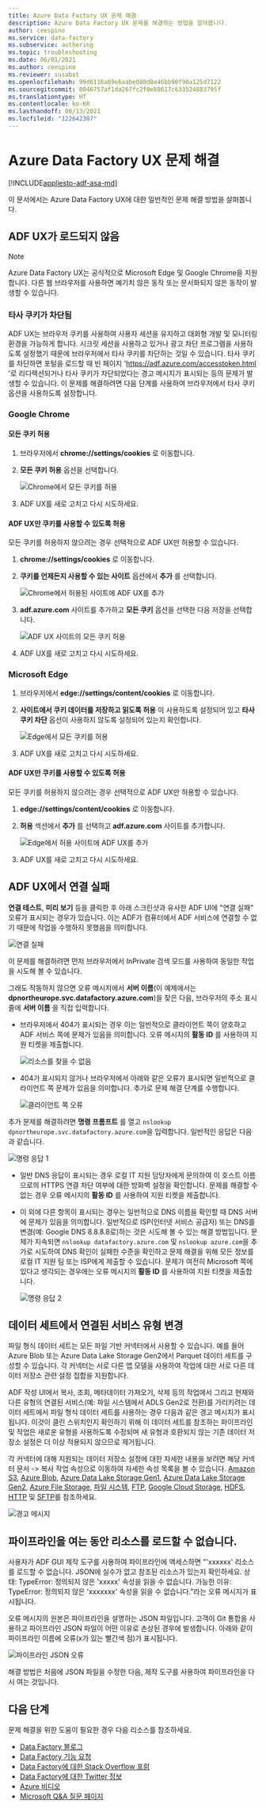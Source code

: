 ```yaml
---
title: Azure Data Factory UX 문제 해결
description: Azure Data Factory UX 문제를 해결하는 방법을 알아봅니다.
author: ceespino
ms.service: data-factory
ms.subservice: authoring
ms.topic: troubleshooting
ms.date: 06/01/2021
ms.author: ceespino
ms.reviewer: susabat
ms.openlocfilehash: 99d6116a69e6aabe080d8e46bb90f90a125d7122
ms.sourcegitcommit: 0046757af1da267fc2f0e88617c633524883795f
ms.translationtype: HT
ms.contentlocale: ko-KR
ms.lasthandoff: 08/13/2021
ms.locfileid: "122642387"
---
```

# <a name="troubleshoot-azure-data-factory-ux-issues"></a>Azure Data Factory UX 문제 해결

[!INCLUDE[appliesto-adf-asa-md](includes/appliesto-adf-asa-md.md)]

이 문서에서는 Azure Data Factory UX에 대한 일반적인 문제 해결 방법을 살펴봅니다.

## <a name="adf-ux-not-loading"></a>ADF UX가 로드되지 않음

> [!NOTE]
> Azure Data Factory UX는 공식적으로 Microsoft Edge 및 Google Chrome을 지원합니다. 다른 웹 브라우저를 사용하면 예기치 않은 동작 또는 문서화되지 않은 동작이 발생할 수 있습니다.

### <a name="third-party-cookies-blocked"></a>타사 쿠키가 차단됨

ADF UX는 브라우저 쿠키를 사용하여 사용자 세션을 유지하고 대화형 개발 및 모니터링 환경을 가능하게 합니다. 시크릿 세션을 사용하고 있거나 광고 차단 프로그램을 사용하도록 설정했기 때문에 브라우저에서 타사 쿠키를 차단하는 것일 수 있습니다. 타사 쿠키를 차단하면 포털을 로드할 때 빈 페이지 'https://adf.azure.com/accesstoken.html '로 리디렉션되거나 타사 쿠키가 차단되었다는 경고 메시지가 표시되는 등의 문제가 발생할 수 있습니다. 이 문제를 해결하려면 다음 단계를 사용하여 브라우저에서 타사 쿠키 옵션을 사용하도록 설정합니다.

### <a name="google-chrome"></a>Google Chrome

#### <a name="allow-all-cookies"></a>모든 쿠키 허용

1. 브라우저에서 **chrome://settings/cookies** 로 이동합니다.
1. **모든 쿠키 허용** 옵션을 선택합니다. 

    ![Chrome에서 모든 쿠키를 허용](media/data-factory-ux-troubleshoot-guide/chrome-allow-all-cookies.png)
1. ADF UX를 새로 고치고 다시 시도하세요.

#### <a name="only-allow-adf-ux-to-use-cookies"></a>ADF UX만 쿠키를 사용할 수 있도록 허용
모든 쿠키를 허용하지 않으려는 경우 선택적으로 ADF UX만 허용할 수 있습니다.
1. **chrome://settings/cookies** 로 이동합니다.
1. **쿠키를 언제든지 사용할 수 있는 사이트** 옵션에서 **추가** 를 선택합니다. 

    ![Chrome에서 허용된 사이트에 ADF UX를 추가](media/data-factory-ux-troubleshoot-guide/chrome-only-adf-cookies-1.png)
1. **adf.azure.com** 사이트를 추가하고 **모든 쿠키** 옵션을 선택한 다음 저장을 선택합니다. 

    ![ADF UX 사이트의 모든 쿠키 허용](media/data-factory-ux-troubleshoot-guide/chrome-only-adf-cookies-2.png)
1. ADF UX를 새로 고치고 다시 시도하세요.

### <a name="microsoft-edge"></a>Microsoft Edge

1. 브라우저에서 **edge://settings/content/cookies** 로 이동합니다.
1. **사이트에서 쿠키 데이터를 저장하고 읽도록 허용** 이 사용하도록 설정되어 있고 **타사 쿠키 차단** 옵션이 사용하지 않도록 설정되어 있는지 확인합니다. 

    ![Edge에서 모든 쿠키를 허용](media/data-factory-ux-troubleshoot-guide/edge-allow-all-cookies.png)
1. ADF UX를 새로 고치고 다시 시도하세요.

#### <a name="only-allow-adf-ux-to-use-cookies"></a>ADF UX만 쿠키를 사용할 수 있도록 허용

모든 쿠키를 허용하지 않으려는 경우 선택적으로 ADF UX만 허용할 수 있습니다.

1. **edge://settings/content/cookies** 로 이동합니다.
1. **허용** 섹션에서 **추가** 를 선택하고 **adf.azure.com** 사이트를 추가합니다. 

    ![Edge에서 허용 사이트에 ADF UX를 추가](media/data-factory-ux-troubleshoot-guide/edge-allow-adf-cookies.png)
1. ADF UX를 새로 고치고 다시 시도하세요.

## <a name="connection-failed-on-adf-ux"></a>ADF UX에서 연결 실패

**연결 테스트**, **미리 보기** 등을 클릭한 후 아래 스크린샷과 유사한 ADF UI에 "연결 실패" 오류가 표시되는 경우가 있습니다. 이는 ADF가 컴퓨터에서 ADF 서비스에 연결할 수 없기 때문에 작업을 수행하지 못했음을 의미합니다.

![연결 실패](media/data-factory-ux-troubleshoot-guide/connection-failed.png)

이 문제를 해결하려면 먼저 브라우저에서 InPrivate 검색 모드를 사용하여 동일한 작업을 시도해 볼 수 있습니다.

그래도 작동하지 않으면 오류 메시지에서 **서버 이름**(이 예제에서는 **dpnortheurope.svc.datafactory.azure.com**)을 찾은 다음, 브라우저의 주소 표시줄에 **서버 이름** 을 직접 입력합니다. 

- 브라우저에서 404가 표시되는 경우 이는 일반적으로 클라이언트 쪽이 양호하고 ADF 서비스 쪽에 문제가 있음을 의미합니다. 오류 메시지의 **활동 ID** 를 사용하여 지원 티켓을 제출합니다.

    ![리소스를 찾을 수 없음](media/data-factory-ux-troubleshoot-guide/status-code-404.png)

- 404가 표시되지 않거나 브라우저에서 아래와 같은 오류가 표시되면 일반적으로 클라이언트 쪽 문제가 있음을 의미합니다. 추가로 문제 해결 단계를 수행합니다.

    ![클라이언트 쪽 오류](media/data-factory-ux-troubleshoot-guide/client-side-error.png)

추가 문제를 해결하려면 **명령 프롬프트** 를 열고 `nslookup dpnortheurope.svc.datafactory.azure.com`을 입력합니다. 일반적인 응답은 다음과 같습니다.

![명령 응답 1](media/data-factory-ux-troubleshoot-guide/command-response-1.png)

- 일반 DNS 응답이 표시되는 경우 로컬 IT 지원 담당자에게 문의하여 이 호스트 이름으로의 HTTPS 연결 차단 여부에 대한 방화벽 설정을 확인합니다. 문제를 해결할 수 없는 경우 오류 메시지의 **활동 ID** 를 사용하여 지원 티켓을 제출합니다.

- 이 외에 다른 항목이 표시되는 경우는 일반적으로 DNS 이름을 확인할 때 DNS 서버에 문제가 있음을 의미합니다. 일반적으로 ISP(인터넷 서비스 공급자) 또는 DNS를 변경(예: Google DNS 8.8.8.8로)하는 것은 시도해 볼 수 있는 해결 방법입니다. 문제가 지속되면 `nslookup datafactory.azure.com` 및 `nslookup azure.com`을 추가로 시도하여 DNS 확인이 실패한 수준을 확인하고 문제 해결을 위해 모든 정보를 로컬 IT 지원 팀 또는 ISP에게 제출할 수 있습니다. 문제가 여전히 Microsoft 쪽에 있다고 생각되는 경우에는 오류 메시지의 **활동 ID** 를 사용하여 지원 티켓을 제출합니다.

    ![명령 응답 2](media/data-factory-ux-troubleshoot-guide/command-response-2.png)

## <a name="change-linked-service-type-in-datasets"></a>데이터 세트에서 연결된 서비스 유형 변경

파일 형식 데이터 세트는 모든 파일 기반 커넥터에서 사용할 수 있습니다. 예를 들어 Azure Blob 또는 Azure Data Lake Storage Gen2에서 Parquet 데이터 세트를 구성할 수 있습니다. 각 커넥터는 서로 다른 앱 모델을 사용하여 작업에 대한 서로 다른 데이터 저장소 관련 설정 집합을 지원합니다. 

ADF 작성 UI에서 복사, 조회, 메타데이터 가져오기, 삭제 등의 작업에서 그리고 현재와 다른 유형의 연결된 서비스(예: 파일 시스템에서 ADLS Gen2로 전환)를 가리키려는 데이터 세트에서 파일 형식 데이터 세트를 사용하는 경우 다음과 같은 경고 메시지가 표시됩니다. 이것이 클린 스위치인지 확인하기 위해 이 데이터 세트를 참조하는 파이프라인 및 작업은 새로운 유형을 사용하도록 수정되며 새 유형과 호환되지 않는 기존 데이터 저장소 설정은 더 이상 적용되지 않으므로 제거됩니다.

각 커넥터에 대해 지원되는 데이터 저장소 설정에 대한 자세한 내용을 보려면 해당 커넥터 문서 -> 복사 작업 속성으로 이동하여 자세한 속성 목록을 볼 수 있습니다. [Amazon S3](connector-amazon-simple-storage-service.md), [Azure Blob](connector-azure-blob-storage.md), [Azure Data Lake Storage Gen1](connector-azure-data-lake-store.md), [Azure Data Lake Storage Gen2](connector-azure-data-lake-storage.md), [Azure File Storage](connector-azure-file-storage.md), [파일 시스템](connector-file-system.md), [FTP](connector-ftp.md), [Google Cloud Storage](connector-google-cloud-storage.md), [HDFS](connector-hdfs.md), [HTTP](connector-http.md) 및 [SFTP](connector-sftp.md)를 참조하세요.

![경고 메시지](media/data-factory-ux-troubleshoot-guide/warning-message.png)

## <a name="could-not-load-resource-while-opening-pipeline"></a>파이프라인을 여는 동안 리소스를 로드할 수 없습니다. 

사용자가 ADF GUI 제작 도구를 사용하여 파이프라인에 액세스하면 "'xxxxxx' 리소스를 로드할 수 없습니다. JSON에 실수가 없고 참조된 리소스가 있는지 확인하세요. 상태: TypeError: 정의되지 않은 'xxxxx' 속성을 읽을 수 없습니다. 가능한 이유: TypeError: 정의되지 않은 'xxxxxxx' 속성을 읽을 수 없습니다."라는 오류 메시지가 표시됩니다.

오류 메시지의 원본은 파이프라인을 설명하는 JSON 파일입니다. 고객이 Git 통합을 사용하고 파이프라인 JSON 파일이 어떤 이유로 손상된 경우에 발생합니다. 아래와 같이 파이프라인 이름에 오류(x가 있는 빨간색 점)가 표시됩니다.

![파이프라인 JSON 오류](media/data-factory-ux-troubleshoot-guide/pipeline-json-error.png)

해결 방법은 처음에 JSON 파일을 수정한 다음, 제작 도구를 사용하여 파이프라인을 다시 여는 것입니다.



## <a name="next-steps"></a>다음 단계

문제 해결을 위한 도움이 필요한 경우 다음 리소스를 참조하세요.

* [Data Factory 블로그](https://azure.microsoft.com/blog/tag/azure-data-factory/)
* [Data Factory 기능 요청](https://feedback.azure.com/forums/270578-data-factory)
* [Data Factory에 대한 Stack Overflow 포럼](https://stackoverflow.com/questions/tagged/azure-data-factory)
* [Data Factory에 대한 Twitter 정보](https://twitter.com/hashtag/DataFactory)
* [Azure 비디오](https://azure.microsoft.com/resources/videos/index/)
* [Microsoft Q&A 질문 페이지](/answers/topics/azure-data-factory.html)
